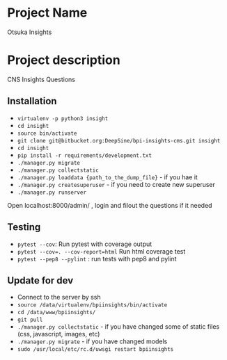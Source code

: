 # Project Name
Otsuka Insights

# Project description
CNS Insights Questions

## Installation

* `virtualenv -p python3 insight`
* `cd insight`
* `source bin/activate`
* `git clone git@bitbucket.org:DeepSine/bpi-insights-cms.git insight`
* `cd insight`
* `pip install -r requirements/development.txt`
* `./manager.py migrate`
* `./manager.py collectstatic`
* `./manager.py loaddata {path_to_the_dump_file}` - if you hae it
* `./manager.py createsuperuser` - if you need to create new superuser
* `./manager.py runserver`

Open localhost:8000/admin/ , login and filout the questions if it needed

## Testing

* `pytest --cov`: Run pytest with coverage output
* `pytest --cov=. --cov-report=html` Run html coverage test
* `pytest --pep8 --pylint` : run tests with pep8 and pylint


## Update for dev
* Connect to the server by ssh
* `source /data/virtualenv/bpiinsights/bin/activate`
* `cd /data/www/bpiinsights/`
* `git pull`
* `./manager.py collectstatic` - if you have changed some of static files (css, javascript, images, etc)
* `./manager.py migrate` - if you have changed models
* `sudo /usr/local/etc/rc.d/uwsgi restart bpiinsights`
